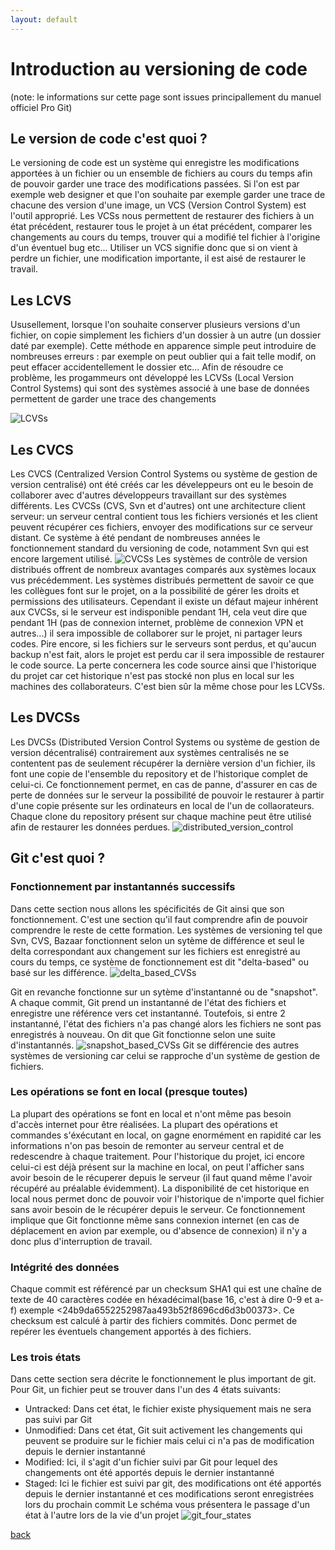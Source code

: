 ```yaml
---
layout: default
---
```


# Introduction au versioning de code 
(note: le informations sur cette page sont issues principallement du manuel officiel Pro Git)

## Le version de code c'est quoi ?
Le versioning de code est un système qui enregistre les modifications apportées à un fichier ou un ensemble de fichiers au cours du temps afin de pouvoir garder une trace des modifications passées. Si l'on est par exemple web designer et que l'on souhaite par exemple garder une trace de chacune des version d'une image, un VCS (Version Control System) est l'outil approprié. Les VCSs nous permettent de restaurer des fichiers à un état précédent, restaurer tous le projet à un état précédent, comparer les changements au cours du temps, trouver qui a modifié tel fichier à l'origine d'un éventuel bug etc...
Utiliser un VCS signifie donc que si on vient à perdre un fichier, une modification importante,  il est aisé de restaurer le travail.

## Les LCVS
Ususellement, lorsque l'on souhaite conserver plusieurs versions d'un fichier, on copie simplement les fichiers d'un dossier à un autre (un dossier daté par exemple). Cette méthode en apparence simple peut introduire de nombreuses erreurs : par exemple on peut oublier qui a fait telle modif, on peut effacer accidentellement le dossier etc...
Afin de résoudre ce problème, les progammeurs ont développé les LCVSs (Local Version Control Systems) qui sont des systèmes associé à une base de données permettent de garder une trace des changements

 ![LCVSs](../assets/images/LCVSs.png)

## Les CVCS
Les CVCS (Centralized Version Control Systems ou système de gestion de version centralisé) ont été créés car les déveleppeurs ont eu le besoin de collaborer avec d'autres développeurs travaillant sur des systèmes différents. Les CVCSs (CVS, Svn et d'autres) ont une architecture client serveur: un serveur central contient tous les fichiers versionés et les client peuvent récupérer ces fichiers, envoyer des modifications sur ce serveur distant. Ce système à été pendant de nombreuses années le fonctionnement standard du versioning de code, notamment Svn qui est encore largement utilisé.
![CVCSs](../assets/images/CVCSs.png)
Les systèmes de contrôle de version distribués offrent de nombreux avantages comparés aux systèmes locaux vus précédemment. Les systèmes distribués permettent de savoir ce que les collègues font sur le projet, on a la possibilité de gérer les droits et permissions des utilisateurs. Cependant il existe un défaut majeur inhérent aux CVCSs, si le serveur est indisponible pendant 1H, cela veut dire que pendant 1H (pas de connexion internet, problème de connexion VPN et autres...) il sera impossible de collaborer sur le projet, ni partager leurs codes. Pire encore, si les fichiers sur le serveurs sont perdus, et qu'aucun backup n'est fait, alors le projet est perdu car il sera impossible de restaurer le code source. La perte concernera les code source ainsi que l'historique du projet car cet historique n'est pas stocké non plus en local sur les machines des collaborateurs. C'est bien sûr la même chose pour les LCVSs.

## Les DVCSs
Les DVCSs (Distributed Version Control Systems ou système de gestion de version décentralisé) contrairement aux systèmes centralisés ne se contentent pas de seulement récupérer la dernière version d'un fichier, ils font une copie de l'ensemble du repository et de l'historique complet de celui-ci. Ce fonctionnement permet, en cas de panne, d'assurer en cas de perte de données sur le serveur la possibilité de pouvoir le restaurer à partir d'une copie présente sur les ordinateurs en local de l'un de collaorateurs. Chaque clone du repository présent sur chaque machine peut être utilisé afin de restaurer les données perdues. 
![distributed_version_control](../assets/images/distributed_version_control.png)

## Git c'est quoi ?

### Fonctionnement par instantannés successifs
Dans cette section nous allons les spécificités de Git ainsi que son fonctionnement. C'est une section qu'il faut comprendre afin de pouvoir comprendre le reste de cette formation.
Les systèmes de versioning tel que Svn, CVS, Bazaar fonctionnent selon un sytème de différence et seul le delta correspondant aux changement sur les fichiers est enregistré au cours du temps, ce système de fonctionnement est dit "delta-based" ou basé sur les différence.
![delta_based_CVSs](../assets/images/delta_based_CVSs.png)

Git en revanche fonctionne sur un sytème d'instantanné ou de "snapshot". A chaque commit, Git prend un instantanné de l'état des fichiers et enregistre une référence vers cet instantanné. Toutefois, si entre 2 instantanné, l'état des fichiers n'a pas changé alors les fichiers ne sont pas enregistrés à nouveau. On dit que Git fonctionne selon une suite d'instantannés.
![snapshot_based_CVSs](../assets/images/snapshot_based_CVSs.png)
Git se différencie des autres systèmes de versioning car celui se rapproche d'un système de gestion de fichiers.

### Les opérations se font en local (presque toutes)
La plupart des opérations se font en local et n'ont même pas besoin d'accès internet pour être réalisées. La plupart des opérations et commandes s'éxécutant en local, on gagne enormément en rapidité car les informations n'on pas besoin de remonter au serveur central et de redescendre à chaque traitement. Pour l'historique du projet, ici encore celui-ci est déjà présent sur la machine en local, on peut l'afficher sans avoir besoin de le récuperer depuis le serveur (il faut quand même l'avoir récupéré au préalable évidemment). La disponibilité de cet historique en local nous permet donc de pouvoir voir l'historique de n'importe quel fichier sans avoir besoin de le récupérer depuis le serveur. Ce fonctionnement implique que Git fonctionne même sans connexion internet (en cas de déplacement en avion par exemple, ou d'absence de connexion) il n'y a donc plus d'interruption de travail.

### Intégrité des données
Chaque commit est référencé par un checksum SHA1 qui est une chaîne de texte de 40 caractères codée en héxadécimal(base 16, c'est à dire 0-9 et a-f) exemple <24b9da6552252987aa493b52f8696cd6d3b00373>. Ce checksum est calculé à partir des fichiers commités. Donc permet de repérer les éventuels changement apportés à des fichiers.

### Les trois états
Dans cette section sera décrite le fonctionnement le plus important de git. Pour Git, un fichier peut se trouver dans l'un des 4 états suivants:
- Untracked: Dans cet état, le fichier existe physiquement mais ne sera pas suivi par Git
- Unmodified: Dans cet état, Git suit activement les changements qui peuvent se produire sur le fichier mais celui ci n'a pas de modification depuis le dernier instantanné
- Modified: Ici, il s'agit d'un fichier suivi par Git pour lequel des changements ont été apportés depuis le dernier instantanné
- Staged: Ici le fichier est suivi par git, des modifications ont été apportés depuis le dernier instantanné et ces modifications seront enregistrées lors du prochain commit
Le schéma vous présentera le passage d'un état à l'autre lors de la vie d'un projet
![git_four_states](../assets/images/git_four_states.PNG)

[back](./)
